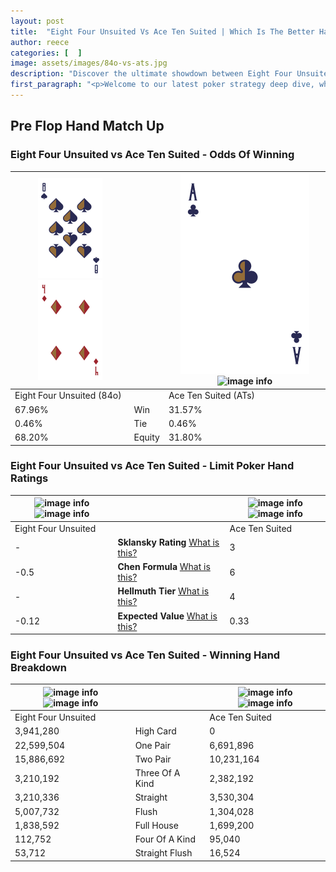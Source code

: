 ```yaml
---
layout: post
title:  "Eight Four Unsuited Vs Ace Ten Suited | Which Is The Better Hand In Poker? A Complete Guide"
author: reece
categories: [  ]
image: assets/images/84o-vs-ats.jpg
description: "Discover the ultimate showdown between Eight Four Unsuited and Ace Ten Suited in poker! Uncover the odds, strategies, and scenarios where one hand triumphs over the other. Get ready to up your poker game with this thrilling analysis."
first_paragraph: "<p>Welcome to our latest poker strategy deep dive, where we're pitting two distinct hands against each other in a high-stakes showdown: Eight Four Unsuited vs Ace Ten Suited.</p><p>In the dynamic world of poker, every decision counts, and knowing which hand holds the upper hand is key to your success at the table.</p><p>In this article, we'll dissect these two hands, explore the scenarios where one dominates the other, and equip you with the knowledge to make strategic choices that can tip the odds in your favor.</p><p>Get ready to unravel the intriguing dynamics of these poker hands and elevate your game to new heights.</p>"
---
```




[comment]: # (sp0)

## Pre Flop Hand Match Up

<div class="table hand-ratings" markdown="1"> 



### Eight Four Unsuited vs Ace Ten Suited - Odds Of Winning


    
| ![image info](assets/images/hand1/8.png) ![image info](assets/images/hand1/4o.png) |  | ![image info](assets/images/hand2/a.png) ![image info](assets/images/hand2/ts.png) |
| -------- | -------- | -------- |
| Eight Four Unsuited (84o) |  | Ace Ten Suited (ATs) |
| 67.96% | Win | 31.57% |
| 0.46% | Tie | 0.46% |
| 68.20% | Equity | 31.80% |




[comment]: # (sp1)



### Eight Four Unsuited vs Ace Ten Suited - Limit Poker Hand Ratings


    
| ![image info](https://www.riverpairs.com/assets/images/hand1/8.png) ![image info](https://www.riverpairs.com/assets/images/hand1/4o.png) |  | ![image info](https://www.riverpairs.com/assets/images/hand2/a.png) ![image info](https://www.riverpairs.com/assets/images/hand2/ts.png) |
| -------- | -------- | -------- |
| Eight Four Unsuited |  | Ace Ten Suited |
| - | **Sklansky Rating** [What is this?](/sklansky-rating-explained) | 3 |
| -0.5 | **Chen Formula** [What is this?](/chen-formula-explained) | 6 |
| - | **Hellmuth Tier** [What is this?](/Hellmuth-tier-explained) | 4 |
| -0.12 | **Expected Value** [What is this?](/expected-value-explained) | 0.33 |




[comment]: # (sp2)



### Eight Four Unsuited vs Ace Ten Suited - Winning Hand Breakdown


    
| ![image info](https://www.riverpairs.com/assets/images/hand1/8.png) ![image info](https://www.riverpairs.com/assets/images/hand1/4o.png) |  | ![image info](https://www.riverpairs.com/assets/images/hand2/a.png) ![image info](https://www.riverpairs.com/assets/images/hand2/ts.png) |
| -------- | -------- | -------- |
| Eight Four Unsuited |  | Ace Ten Suited |
| 3,941,280 | High Card | 0 |
| 22,599,504 | One Pair | 6,691,896 |
| 15,886,692 | Two Pair | 10,231,164 |
| 3,210,192 | Three Of A Kind | 2,382,192 |
| 3,210,336 | Straight | 3,530,304 |
| 5,007,732 | Flush | 1,304,028 |
| 1,838,592 | Full House | 1,699,200 |
| 112,752 | Four Of A Kind | 95,040 |
| 53,712 | Straight Flush | 16,524 |




[comment]: # (sp3)



</div>

[comment]: # (sp4)



[comment]: # (sp5)

